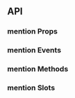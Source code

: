## API

### mention Props

<field-table :data="mentionProps"/>

### mention Events

<field-table :data="mentionEvents" type="emits" />

### mention Methods

<field-table :data="mentionMethods" type="expose" />

### mention Slots

<field-table :data="mentionSlots"  type="slots"/>

<script setup>
import { ref } from 'vue';

const mentionProps = ref([
  {
    name: 'model-value (v-model)',
    desc: '绑定值',
    type: 'string',
    value: '-',
  },
  {
    name: 'default-value',
    desc: '默认值（非受控状态）',
    type: 'string',
    value: "''",
  },
  {
    name: 'data',
    desc: '用于自动补全的数据',
    type: '(string | number | SelectOptionData | SelectOptionGroup)[]',
    value: '[]',
  },
  {
    name: 'prefix',
    desc: '触发自动补全的关键字',
    type: 'string | string[]',
    value: "'@'",
  },
  {
    name: 'split',
    desc: '选中项的前后分隔符',
    type: 'string',
    value: "' '",
  },
  {
    name: 'type',
    desc: '输入框或文本域',
    type: "'input' | 'textarea'",
    value: "'input'",
  },
  {
    name: 'disabled',
    desc: '是否禁用',
    type: 'boolean',
    value: '`false`',
  },
  {
    name: 'allow-clear',
    desc: '是否允许清空输入框',
    type: 'boolean',
    value: 'false)',
  },
]);

const mentionEvents = ref([
  {
    name: 'change',
    desc: '值发生改变时触发',
    type: '(value: string) => void',
  },
  {
    name: 'search',
    desc: '动态搜索时触发，2.47.0 版本增加 prefix 参数',
    type: '(value: string, prefix: string) => void',
  },
  {
    name: 'select',
    desc: '选择下拉选项时触发',
    type: '(value: string | number | Record<string, any> | undefined) => void',
  },
  {
    name: 'clear',
    desc: '用户点击清除按钮时触发',
    type: '() => void',
  },
  {
    name: 'focus',
    desc: '文本框获取焦点时触发)',
    type: '(ev: FocusEvent) => void',
  },
  {
    name: 'blur',
    desc: '文本框失去焦点时触发)',
    type: '(ev: FocusEvent) => void',
  },
]);

const mentionMethods = ref([
  {
    name: 'focus',
    desc: '使输入框获取焦点',
    type: '() => void',
  },
  {
    name: 'blur',
    desc: '使输入框失去焦点',
    type: '() => void',
  },
]);

const mentionSlots = ref([
  {
    name: 'option',
    desc: '选项内容 (data: OptionInfo)',
  },
]);
</script>
